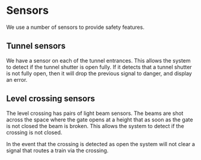# Sensors

We use a number of sensors to provide safety features.

## Tunnel sensors

We have a sensor on each of the tunnel entrances. This allows the system to
detect if the tunnel shutter is open fully. If it detects that a tunnel shutter
is not fully open, then it will drop the previous signal to danger, and display
an error.

## Level crossing sensors

The level crossing has pairs of light beam sensors. The beams are shot across
the space where the gate opens at a height that as soon as the gate is not
closed the beam is broken. This allows the system to detect if the crossing is
not closed.

In the event that the crossing is detected as open the system will not clear a
signal that routes a train via the crossing.
